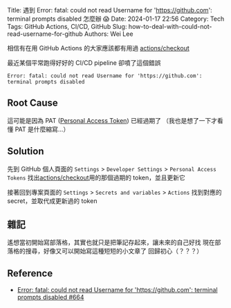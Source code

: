 Title: 遇到 Error: fatal: could not read Username for '<https://github.com>': terminal prompts disabled 怎麼辦 😱
Date: 2024-01-17 22:56
Category: Tech
Tags: GitHub Actions, CI/CD, GitHub
Slug: how-to-deal-with-could-not-read-username-for-github
Authors: Wei Lee

相信有在用 GitHub Actions 的大家應該都有用過 [actions/checkout](https://github.com/actions/checkout)

最近某個平常跑得好好的 CI/CD pipeline 卻噴了這個錯誤

```text
Error: fatal: could not read Username for 'https://github.com': terminal prompts disabled
```

<!--more-->

## Root Cause

這可能是因為 PAT ([Personal Access Token](https://docs.github.com/en/authentication/keeping-your-account-and-data-secure/managing-your-personal-access-tokens)) 已經過期了
（我也是想了一下才看懂 PAT 是什麼縮寫...）

## Solution
先到 GitHub 個人頁面的 `Settings` > `Developer Settings` > `Personal Access Tokens`
找出[actions/checkout](https://github.com/actions/checkout)用的那個過期的 token，並且更新它

接著回到專案頁面的 `Settings` > `Secrets and variables` > `Actions` 找到對應的 secret，並取代成更新過的 token

## 雜記
遙想當初開始寫部落格，其實也就只是把筆記存起來，讓未來的自己好找
現在部落格的搜尋，好像又可以開始寫這種短短的小文章了
回歸初心（？？？）

## Reference
* [Error: fatal: could not read Username for 'https://github.com': terminal prompts disabled #664](https://github.com/actions/checkout/issues/664)
